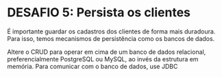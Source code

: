 # DESAFIO 5: Persista os clientes

É importante guardar os cadastros dos clientes de forma mais duradoura. Para isso, temos mecanismos de persistência como os bancos de dados.

Altere o CRUD para operar em cima de um banco de dados relacional, preferencialmente PostgreSQL ou MySQL, ao invés da estrutura em memória. Para comunicar com o banco de dados, use JDBC

